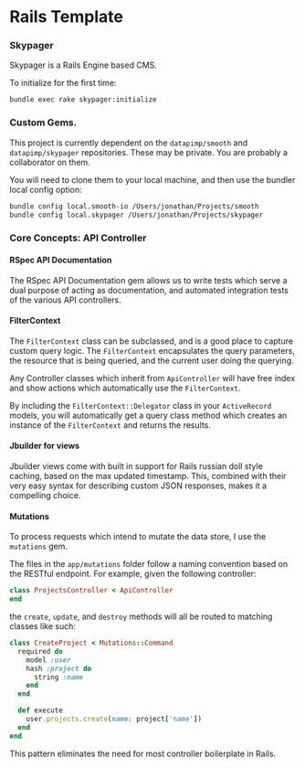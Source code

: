 # Rails Template

### Skypager

Skypager is a Rails Engine based CMS.  

To initialize for the first time:

```
bundle exec rake skypager:initialize
```

### Custom Gems.

This project is currently dependent on the `datapimp/smooth` and
`datapimp/skypager` repositories.  These may be private.  You are
probably a collaborator on them.

You will need to clone them to your local machine, and then use the
bundler local config option:

```bash
bundle config local.smooth-io /Users/jonathan/Projects/smooth
bundle config local.skypager /Users/jonathan/Projects/skypager
```

### Core Concepts: API Controller

#### RSpec API Documentation

The RSpec API Documentation gem allows us to write tests which serve a
dual purpose of acting as documentation, and automated integration tests
of the various API controllers.

#### FilterContext

The `FilterContext` class can be subclassed, and is a good place to
capture custom query logic.  The `FilterContext` encapsulates the query
parameters, the resource that is being queried, and the current user
doing the querying.

Any Controller classes which inherit from `ApiController` will have free
index and show actions which automatically use the `FilterContext`.

By including the `FilterContext::Delegator` class in your `ActiveRecord`
models, you will automatically get a query class method which creates an
instance of the `FilterContext` and returns the results.

#### Jbuilder for views

Jbuilder views come with built in support for Rails russian doll style
caching, based on the max updated timestamp.  This, combined with their
very easy syntax for describing custom JSON responses, makes it a
compelling choice.

#### Mutations

To process requests which intend to mutate the data store, I use the
`mutations` gem.

The files in the `app/mutations` folder follow a naming convention based
on the RESTful endpoint.  For example, given the following controller:

```ruby
class ProjectsController < ApiController
end
```

the `create`, `update`, and `destroy` methods will all be routed to
matching classes like such:

```ruby
class CreateProject < Mutations::Command
  required do
    model :user
    hash :project do
      string :name
    end
  end

  def execute
    user.projects.create(name: project['name'])  
  end
end
```

This pattern eliminates the need for most controller boilerplate in
Rails.
